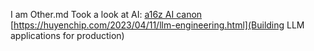 I am Other.md
 Took a look at AI: [a16z AI canon](https://a16z.com/ai-canon/)
 [https://huyenchip.com/2023/04/11/llm-engineering.html](Building LLM applications for production)
 
 
